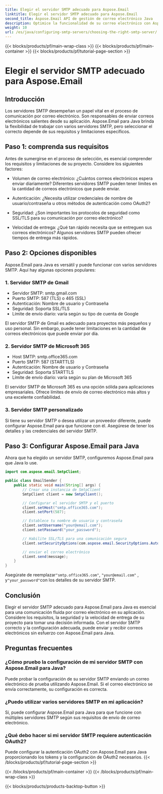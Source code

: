 ```yaml
---
title: Elegir el servidor SMTP adecuado para Aspose.Email
linktitle: Elegir el servidor SMTP adecuado para Aspose.Email
second_title: Aspose.Email API de gestión de correo electrónico Java
description: Optimice la funcionalidad de su correo electrónico con Aspose.Email para Java. Aprenda a elegir el servidor SMTP adecuado y a enviar correos electrónicos sin esfuerzo.
weight: 10
url: /es/java/configuring-smtp-servers/choosing-the-right-smtp-server/
---
```


{{< blocks/products/pf/main-wrap-class >}}
{{< blocks/products/pf/main-container >}}
{{< blocks/products/pf/tutorial-page-section >}}

# Elegir el servidor SMTP adecuado para Aspose.Email


## Introducción

Los servidores SMTP desempeñan un papel vital en el proceso de comunicación por correo electrónico. Son responsables de enviar correos electrónicos salientes desde su aplicación. Aspose.Email para Java brinda la flexibilidad de trabajar con varios servidores SMTP, pero seleccionar el correcto depende de sus requisitos y limitaciones específicos.

## Paso 1: comprenda sus requisitos

Antes de sumergirse en el proceso de selección, es esencial comprender los requisitos y limitaciones de su proyecto. Considere los siguientes factores:

- Volumen de correo electrónico: ¿Cuántos correos electrónicos espera enviar diariamente? Diferentes servidores SMTP pueden tener límites en la cantidad de correos electrónicos que puede enviar.

- Autenticación: ¿Necesita utilizar credenciales de nombre de usuario/contraseña u otros métodos de autenticación como OAuth2?

- Seguridad: ¿Son importantes los protocolos de seguridad como SSL/TLS para su comunicación por correo electrónico?

- Velocidad de entrega: ¿Qué tan rápido necesita que se entreguen sus correos electrónicos? Algunos servidores SMTP pueden ofrecer tiempos de entrega más rápidos.

## Paso 2: Opciones disponibles

Aspose.Email para Java es versátil y puede funcionar con varios servidores SMTP. Aquí hay algunas opciones populares:

### 1. Servidor SMTP de Gmail

- Servidor SMTP: smtp.gmail.com
- Puerto SMTP: 587 (TLS) o 465 (SSL)
- Autenticación: Nombre de usuario y Contraseña
- Seguridad: Soporta SSL/TLS
- Límite de envío diario: varía según su tipo de cuenta de Google

El servidor SMTP de Gmail es adecuado para proyectos más pequeños y uso personal. Sin embargo, puede tener limitaciones en la cantidad de correos electrónicos que puede enviar por día.

### 2. Servidor SMTP de Microsoft 365

- Host SMTP: smtp.office365.com
- Puerto SMTP: 587 (STARTTLS)
- Autenticación: Nombre de usuario y Contraseña
- Seguridad: Soporta STARTTLS
- Límite de envío diario: varía según su plan de Microsoft 365

El servidor SMTP de Microsoft 365 es una opción sólida para aplicaciones empresariales. Ofrece límites de envío de correo electrónico más altos y una excelente confiabilidad.

### 3. Servidor SMTP personalizado

Si tiene su servidor SMTP o desea utilizar un proveedor diferente, puede configurar Aspose.Email para que funcione con él. Asegúrese de tener los detalles y las credenciales del servidor SMTP.

## Paso 3: Configurar Aspose.Email para Java

Ahora que ha elegido un servidor SMTP, configuremos Aspose.Email para que Java lo use.

```java
import com.aspose.email.SmtpClient;

public class EmailSender {
    public static void main(String[] args) {
        // Crear una instancia de SmtpClient
        SmtpClient client = new SmtpClient();

        // Configurar el servidor SMTP y el puerto
        client.setHost("smtp.office365.com");
        client.setPort(587);

        // Establece tu nombre de usuario y contraseña
        client.setUsername("your@email.com");
        client.setPassword("your_password");

        // Habilite SSL/TLS para una comunicación segura
        client.setSecurityOptions(com.aspose.email.SecurityOptions.Auto);

        // enviar el correo electrónico
        client.send(message);
    }
}
```

 Asegúrate de reemplazar`"smtp.office365.com"`, `"your@email.com"` , y`"your_password"`con los detalles de su servidor SMTP.

## Conclusión

Elegir el servidor SMTP adecuado para Aspose.Email para Java es esencial para una comunicación fluida por correo electrónico en su aplicación. Considere los requisitos, la seguridad y la velocidad de entrega de su proyecto para tomar una decisión informada. Con el servidor SMTP correcto y la configuración adecuada, puede enviar y recibir correos electrónicos sin esfuerzo con Aspose.Email para Java.

## Preguntas frecuentes

### ¿Cómo pruebo la configuración de mi servidor SMTP con Aspose.Email para Java?

Puede probar la configuración de su servidor SMTP enviando un correo electrónico de prueba utilizando Aspose.Email. Si el correo electrónico se envía correctamente, su configuración es correcta.

### ¿Puedo utilizar varios servidores SMTP en mi aplicación?

Sí, puede configurar Aspose.Email para Java para que funcione con múltiples servidores SMTP según sus requisitos de envío de correo electrónico.

### ¿Qué debo hacer si mi servidor SMTP requiere autenticación OAuth2?

Puede configurar la autenticación OAuth2 con Aspose.Email para Java proporcionando los tokens y la configuración de OAuth2 necesarios.
{{< /blocks/products/pf/tutorial-page-section >}}

{{< /blocks/products/pf/main-container >}}
{{< /blocks/products/pf/main-wrap-class >}}

{{< blocks/products/products-backtop-button >}}
